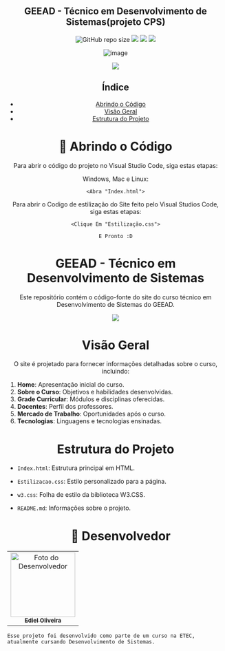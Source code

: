 <h2 align="center"> GEEAD - Técnico em Desenvolvimento de Sistemas(projeto CPS) </h2>

<div align="center">

![GitHub repo size](https://img.shields.io/github/repo-size/EdielOliveira/ProjetoCPS?style=for-the-badge)
<img src="http://img.shields.io/static/v1?label=&message=%20HTML&color=E34C26&style=for-the-badge">
<img src="http://img.shields.io/static/v1?label=&message=%20CSS&color=563D7C&style=for-the-badge">
<img src="http://img.shields.io/static/v1?label=&message=%20JavaScript&color=F7DF1E&style=for-the-badge">

</div>
<div align="center">

![image](http://www.unow.com.br/emDesenvolvimento.gif)

<img src="http://img.shields.io/static/v1?label=STATUS&message=%20Finalizado&color=Green&style=for-the-badge"/>

</div>

<div align="center">
  
## Índice
  
- [Abrindo o Código](#-abrindo-o-código)
- [Visão Geral](#visão-geral)
- [Estrutura do Projeto](#estrutura-do-projeto)

<h1 align="center">
🚀 Abrindo o Código
</h1>

Para abrir o código do projeto no Visual Studio Code, siga estas etapas:

Windows, Mac e Linux:


```
<Abra "Index.html">
```

Para abrir o Codigo de estilização do Site feito pelo Visual Studios Code, siga estas etapas:

```
<Clique Em "Estilização.css">
```
```
E Pronto :D
```

<h1 align="center">
GEEAD - Técnico em Desenvolvimento de Sistemas
</h1>

Este repositório contém o código-fonte do site do curso técnico em Desenvolvimento de Sistemas do GEEAD.

<img src="https://github.com/EdielOliveira/ProjetoCPS/assets/113260177/afcb1721-c402-4ee5-a423-62c5af19814e"/>


<h1 align="center">
Visão Geral
</h1>

O site é projetado para fornecer informações detalhadas sobre o curso, incluindo:

<div align="left">
  
1. **Home**: Apresentação inicial do curso.
2. **Sobre o Curso**: Objetivos e habilidades desenvolvidas.
3. **Grade Curricular**: Módulos e disciplinas oferecidas.
4. **Docentes**: Perfil dos professores.
5. **Mercado de Trabalho**: Oportunidades após o curso.
6. **Tecnologias**: Linguagens e tecnologias ensinadas.

<h1 align="center">
Estrutura do Projeto
</h1>

- `Index.html`: Estrutura principal em HTML.
- `Estilizacao.css`: Estilo personalizado para a página.
- `w3.css`: Folha de estilo da biblioteca W3.CSS.
- `README.md`: Informações sobre o projeto.

  <h1 align="center">🤝 Desenvolvedor</h1>

<table align="center">
    <td align="center">
      <a href="#">
        <img src="https://avatars.githubusercontent.com/u/113260177?s=400&u=347f2b3ae130a0f7c84f0946b4278cd2581e8b16&v=4" width="150px;" alt="Foto do Desenvolvedor"/><br>
        <sub>
          <b>Ediel Oliveira</b>
        </sub>
      </a>
    </td>   
</table>

  ```
Esse projeto foi desenvolvido como parte de um curso na ETEC, atualmente cursando Desenvolvimento de Sistemas.
  ```
